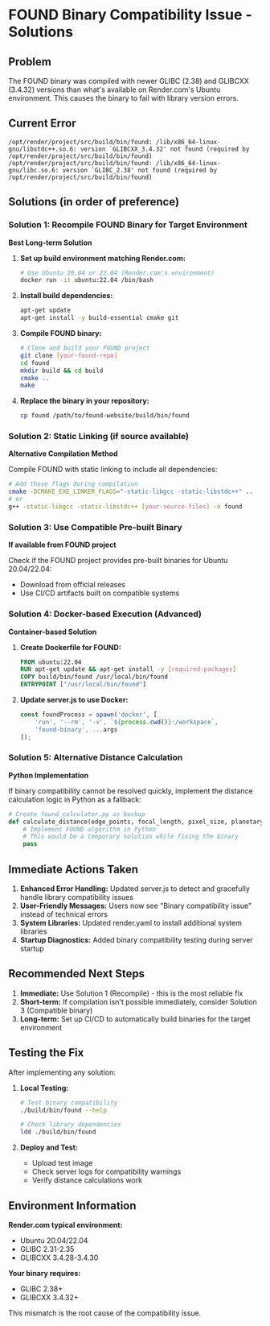 # FOUND Binary Compatibility Issue - Solutions

## Problem
The FOUND binary was compiled with newer GLIBC (2.38) and GLIBCXX (3.4.32) versions than what's available on Render.com's Ubuntu environment. This causes the binary to fail with library version errors.

## Current Error
```
/opt/render/project/src/build/bin/found: /lib/x86_64-linux-gnu/libstdc++.so.6: version `GLIBCXX_3.4.32' not found (required by /opt/render/project/src/build/bin/found)
/opt/render/project/src/build/bin/found: /lib/x86_64-linux-gnu/libc.so.6: version `GLIBC_2.38' not found (required by /opt/render/project/src/build/bin/found)
```

## Solutions (in order of preference)

### Solution 1: Recompile FOUND Binary for Target Environment
**Best Long-term Solution**

1. **Set up build environment matching Render.com:**
   ```bash
   # Use Ubuntu 20.04 or 22.04 (Render.com's environment)
   docker run -it ubuntu:22.04 /bin/bash
   ```

2. **Install build dependencies:**
   ```bash
   apt-get update
   apt-get install -y build-essential cmake git
   ```

3. **Compile FOUND binary:**
   ```bash
   # Clone and build your FOUND project
   git clone [your-found-repo]
   cd found
   mkdir build && cd build
   cmake ..
   make
   ```

4. **Replace the binary in your repository:**
   ```bash
   cp found /path/to/found-website/build/bin/found
   ```

### Solution 2: Static Linking (if source available)
**Alternative Compilation Method**

Compile FOUND with static linking to include all dependencies:
```bash
# Add these flags during compilation
cmake -DCMAKE_EXE_LINKER_FLAGS="-static-libgcc -static-libstdc++" ..
# or
g++ -static-libgcc -static-libstdc++ [your-source-files] -o found
```

### Solution 3: Use Compatible Pre-built Binary
**If available from FOUND project**

Check if the FOUND project provides pre-built binaries for Ubuntu 20.04/22.04:
- Download from official releases
- Use CI/CD artifacts built on compatible systems

### Solution 4: Docker-based Execution (Advanced)
**Container-based Solution**

1. **Create Dockerfile for FOUND:**
   ```dockerfile
   FROM ubuntu:22.04
   RUN apt-get update && apt-get install -y [required-packages]
   COPY build/bin/found /usr/local/bin/found
   ENTRYPOINT ["/usr/local/bin/found"]
   ```

2. **Update server.js to use Docker:**
   ```javascript
   const foundProcess = spawn('docker', [
       'run', '--rm', '-v', `${process.cwd()}:/workspace`,
       'found-binary', ...args
   ]);
   ```

### Solution 5: Alternative Distance Calculation
**Python Implementation**

If binary compatibility cannot be resolved quickly, implement the distance calculation logic in Python as a fallback:

```python
# Create found_calculator.py as backup
def calculate_distance(edge_points, focal_length, pixel_size, planetary_radius, image_width, image_height):
    # Implement FOUND algorithm in Python
    # This would be a temporary solution while fixing the binary
    pass
```

## Immediate Actions Taken

1. **Enhanced Error Handling:** Updated server.js to detect and gracefully handle library compatibility issues
2. **User-Friendly Messages:** Users now see "Binary compatibility issue" instead of technical errors
3. **System Libraries:** Updated render.yaml to install additional system libraries
4. **Startup Diagnostics:** Added binary compatibility testing during server startup

## Recommended Next Steps

1. **Immediate:** Use Solution 1 (Recompile) - this is the most reliable fix
2. **Short-term:** If compilation isn't possible immediately, consider Solution 3 (Compatible binary)
3. **Long-term:** Set up CI/CD to automatically build binaries for the target environment

## Testing the Fix

After implementing any solution:

1. **Local Testing:**
   ```bash
   # Test binary compatibility
   ./build/bin/found --help
   
   # Check library dependencies
   ldd ./build/bin/found
   ```

2. **Deploy and Test:**
   - Upload test image
   - Check server logs for compatibility warnings
   - Verify distance calculations work

## Environment Information

**Render.com typical environment:**
- Ubuntu 20.04/22.04
- GLIBC 2.31-2.35
- GLIBCXX 3.4.28-3.4.30

**Your binary requires:**
- GLIBC 2.38+
- GLIBCXX 3.4.32+

This mismatch is the root cause of the compatibility issue.
